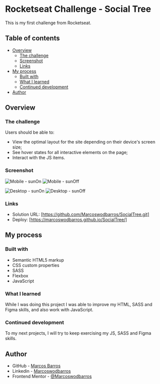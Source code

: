 # Rocketseat Challenge - Social Tree

This is my first challenge from Rocketseat.

## Table of contents

- [Overview](#overview)
  - [The challenge](#the-challenge)
  - [Screenshot](#screenshot)
  - [Links](#links)
- [My process](#my-process)
  - [Built with](#built-with)
  - [What I learned](#what-i-learned)
  - [Continued development](#continued-development)
- [Author](#author)


## Overview

### The challenge

Users should be able to:

- View the optimal layout for the site depending on their device's screen size;
- See hover states for all interactive elements on the page;
- Interact with the JS items.

### Screenshot

![Mobile - sunOn](https://user-images.githubusercontent.com/108278189/215374247-5aec05ca-d9e5-45cc-bfa9-bb2883c71c93.png)
![Mobile - sunOff](https://user-images.githubusercontent.com/108278189/215374258-6b03e7cb-929c-4ffa-8e8b-89499acb6490.png)

![Desktop - sunOn](https://user-images.githubusercontent.com/108278189/215374273-76766cec-638a-4290-8cbd-1da594e30ef8.png)
![Desktop - sunOff](https://user-images.githubusercontent.com/108278189/215374290-a08c2521-2a4b-4ef0-b1e7-dae4eeb62377.png)

### Links

- Solution URL: [https://github.com/Marcoswodbarros/SocialTree.git]
- Deploy: [https://marcoswodbarros.github.io/SocialTree/]


## My process

### Built with

- Semantic HTML5 markup
- CSS custom properties
- SASS
- Flexbox
- JavaScript

### What I learned

While I was doing this project I was able to improve my HTML, SASS and Figma skills, and also work with JavaScript.

### Continued development

To my next projects, I will try to keep exercising my JS, SASS and Figma skills.


## Author

- GitHub - [Marcos Barros](https://github.com/Marcoswodbarros)
- Linkedin - [Marcoswodbarros](www.linkedin.com/in/marcoswodbarros)
- Frontend Mentor - [@Marcoswodbarros](https://www.frontendmentor.io/profile/Marcoswodbarros)
